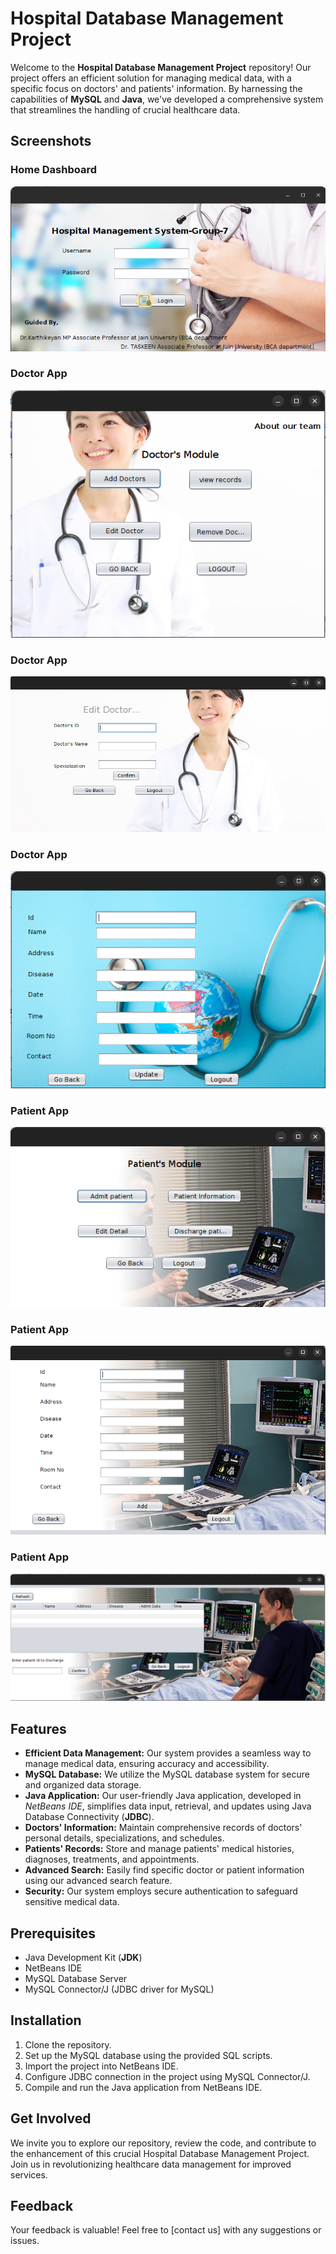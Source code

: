 # Hospital Database Management Project

Welcome to the **Hospital Database Management Project** repository! Our project offers an efficient solution for managing medical data, with a specific focus on doctors' and patients' information. By harnessing the capabilities of **MySQL** and **Java**, we've developed a comprehensive system that streamlines the handling of crucial healthcare data.

## Screenshots

### Home Dashboard
![Logs APP](shoot/log.png)

### Doctor App
![Logs APP](shoot/doc1.png)

### Doctor App
![Logs APP](shoot/doc2.png)

### Doctor App
![Logs APP](shoot/doc3.png)

### Patient App
![Logs APP](shoot/p1.png)

### Patient App
![Logs APP](shoot/p2.png)

### Patient App
![Logs APP](shoot/p3.png)


## Features

- **Efficient Data Management:** Our system provides a seamless way to manage medical data, ensuring accuracy and accessibility.
- **MySQL Database:** We utilize the MySQL database system for secure and organized data storage.
- **Java Application:** Our user-friendly Java application, developed in *NetBeans IDE*, simplifies data input, retrieval, and updates using Java Database Connectivity (**JDBC**).
- **Doctors' Information:** Maintain comprehensive records of doctors' personal details, specializations, and schedules.
- **Patients' Records:** Store and manage patients' medical histories, diagnoses, treatments, and appointments.
- **Advanced Search:** Easily find specific doctor or patient information using our advanced search feature.
- **Security:** Our system employs secure authentication to safeguard sensitive medical data.

## Prerequisites

- Java Development Kit (**JDK**)
- NetBeans IDE
- MySQL Database Server
- MySQL Connector/J (JDBC driver for MySQL)

## Installation

1. Clone the repository.
2. Set up the MySQL database using the provided SQL scripts.
3. Import the project into NetBeans IDE.
4. Configure JDBC connection in the project using MySQL Connector/J.
5. Compile and run the Java application from NetBeans IDE.

## Get Involved

We invite you to explore our repository, review the code, and contribute to the enhancement of this crucial Hospital Database Management Project. Join us in revolutionizing healthcare data management for improved services.

## Feedback

Your feedback is valuable! Feel free to [contact us] with any suggestions or issues.
